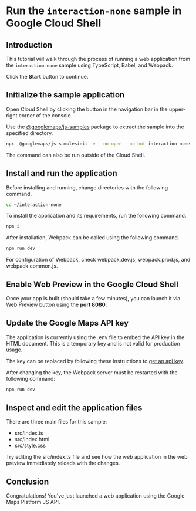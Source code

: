 # Run the `interaction-none` sample in Google Cloud Shell

<walkthrough-tutorial-duration duration="10"/>

## Introduction

This tutorial will walk through the process of running a web application from
the `interaction-none` sample using TypeScript, Babel, and Webpack.

Click the **Start** button to continue.

## Initialize the sample application

Open Cloud Shell by clicking the
<walkthrough-cloud-shell-icon></walkthrough-cloud-shell-icon> button in the
navigation bar in the upper-right corner of the console.

Use the [@googlemaps/js-samples](https://www.npmjs.com/package/@googlemaps/js-samples) package to 
extract the sample into the specified directory.

```bash
npx  @googlemaps/js-samplesinit -v --no-open --no-hot interaction-none ~/interaction-none
```

The command can also be run outside of the Cloud Shell.

## Install and run the application

Before installing and running, change directories with the following command.

```bash
cd ~/interaction-none
```

To install the application and its requirements, run the following command.

```bash
npm i
```

After installation, Webpack can be called using the following command.

```bash
npm run dev
```

For configuration of Webpack, check
<walkthrough-editor-open-file filePath="interaction-none/webpack.dev.js">webpack.dev.js</walkthrough-editor-open-file>,
<walkthrough-editor-open-file filePath="interaction-none/webpack.prod.js">webpack.prod.js</walkthrough-editor-open-file>,
and
<walkthrough-editor-open-file filePath="interaction-none/webpack.common.js">webpack.common.js</walkthrough-editor-open-file>.

## Enable Web Preview in the Google Cloud Shell

Once your app is built (should take a few minutes), you can launch it via
<walkthrough-spotlight-pointer target="cloudshell" spotlightId="devshell-web-preview-button">Web
Preview button</walkthrough-spotlight-pointer> using the **port 8080**.

## Update the Google Maps API key

The application is currently using the
<walkthrough-editor-open-file filePath="interaction-none/.env">.env</walkthrough-editor-open-file>
file to embed the API key in the HTML document. This is a temporary key and is
not valid for production usage.

The key can be replaced by following these instructions to
[get an api key](https://developers.google.com/maps/documentation/javascript/get-api-key).

After changing the key, the Webpack server must be restarted with the following
command:

```bash
npm run dev
```

## Inspect and edit the application files

There are three main files for this sample:

*   <walkthrough-editor-open-file filePath="interaction-none/src/index.ts">src/index.ts</walkthrough-editor-open-file>
*   <walkthrough-editor-open-file filePath="interaction-none/src/index.html">src/index.html</walkthrough-editor-open-file>
*   <walkthrough-editor-open-file filePath="interaction-none/src/style.css">src/style.css</walkthrough-editor-open-file>

Try editing the <walkthrough-editor-open-file filePath="interaction-none/src/index.ts">src/index.ts</walkthrough-editor-open-file> file and see how the web application in the web preview immediately reloads with the changes.

## Conclusion

<walkthrough-conclusion-trophy></walkthrough-conclusion-trophy>

Congratulations! You've just launched a web application using the Google Maps
Platform JS API.
